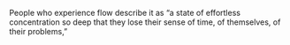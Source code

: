 People who experience flow describe it as “a state of effortless concentration so deep that they lose their sense of time, of themselves, of their problems,”

